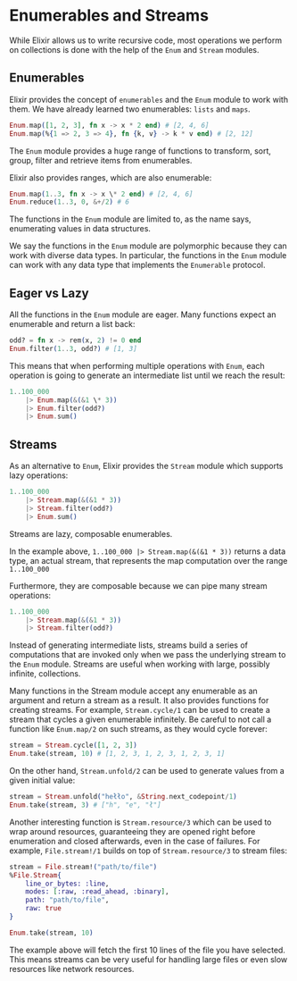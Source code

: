 # Enumerables and Streams

While Elixir allows us to write recursive code, most operations we perform on collections is done with the help of the `Enum` and `Stream` modules.

## Enumerables

Elixir provides the concept of `enumerables` and the `Enum` module to work with them. We have already learned two enumerables: `lists` and `maps`.

```elixir
Enum.map([1, 2, 3], fn x -> x * 2 end) # [2, 4, 6]
Enum.map(%{1 => 2, 3 => 4}, fn {k, v} -> k * v end) # [2, 12]
```

The `Enum` module provides a huge range of functions to transform, sort, group, filter and retrieve items from enumerables.

Elixir also provides ranges, which are also enumerable:

```elixir
Enum.map(1..3, fn x -> x \* 2 end) # [2, 4, 6]
Enum.reduce(1..3, 0, &+/2) # 6

```

The functions in the `Enum` module are limited to, as the name says, enumerating values in data structures.

We say the functions in the `Enum` module are polymorphic because they can work with diverse data types. In particular, the functions in the `Enum` module can work with any data type that implements the `Enumerable` protocol.

## Eager vs Lazy

All the functions in the `Enum` module are eager. Many functions expect an enumerable and return a list back:

```elixir
odd? = fn x -> rem(x, 2) != 0 end
Enum.filter(1..3, odd?) # [1, 3]
```

This means that when performing multiple operations with `Enum`, each operation is going to generate an intermediate list until we reach the result:

```elixir
1..100_000
    |> Enum.map(&(&1 \* 3))
    |> Enum.filter(odd?)
    |> Enum.sum()
```

## Streams

As an alternative to `Enum`, Elixir provides the `Stream` module which supports lazy operations:

```elixir
1..100_000
    |> Stream.map(&(&1 * 3))
    |> Stream.filter(odd?)
    |> Enum.sum()
```

Streams are lazy, composable enumerables.

In the example above, `1..100_000 |> Stream.map(&(&1 * 3))` returns a data type, an actual stream, that represents the map computation over the range `1..100_000`

Furthermore, they are composable because we can pipe many stream operations:

```elixir
1..100_000
    |> Stream.map(&(&1 * 3))
    |> Stream.filter(odd?)
```

Instead of generating intermediate lists, streams build a series of computations that are invoked only when we pass the underlying stream to the `Enum` module. Streams are useful when working with large, possibly infinite, collections.

Many functions in the Stream module accept any enumerable as an argument and return a stream as a result. It also provides functions for creating streams. For example, `Stream.cycle/1` can be used to create a stream that cycles a given enumerable infinitely. Be careful to not call a function like `Enum.map/2` on such streams, as they would cycle forever:

```elixir
stream = Stream.cycle([1, 2, 3])
Enum.take(stream, 10) # [1, 2, 3, 1, 2, 3, 1, 2, 3, 1]
```

On the other hand, `Stream.unfold/2` can be used to generate values from a given initial value:

```elixir
stream = Stream.unfold("hełło", &String.next_codepoint/1)
Enum.take(stream, 3) # ["h", "e", "ł"]
```

Another interesting function is `Stream.resource/3` which can be used to wrap around resources, guaranteeing they are opened right before enumeration and closed afterwards, even in the case of failures. For example, `File.stream!/1` builds on top of `Stream.resource/3` to stream files:

```elixir
stream = File.stream!("path/to/file")
%File.Stream{
    line_or_bytes: :line,
    modes: [:raw, :read_ahead, :binary],
    path: "path/to/file",
    raw: true
}

Enum.take(stream, 10)
```

The example above will fetch the first 10 lines of the file you have selected. This means streams can be very useful for handling large files or even slow resources like network resources.
